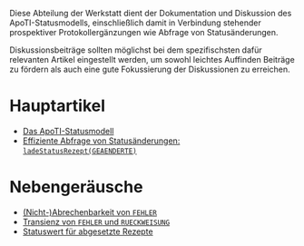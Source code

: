 Diese Abteilung der Werkstatt dient der Dokumentation und Diskussion des ApoTI-Statusmodells, einschließlich damit in Verbindung stehender prospektiver Protokollergänzungen wie Abfrage von Statusänderungen.

Diskussionsbeiträge sollten möglichst bei dem spezifischsten dafür relevanten Artikel eingestellt werden, um sowohl leichtes Auffinden Beiträge zu fördern als auch eine gute Fokussierung der Diskussionen zu erreichen.

# Hauptartikel

- [Das ApoTI-Statusmodell][ASM]
- [Effiziente Abfrage von Statusänderungen: `ladeStatusRezept(GEAENDERTE)`][lSR_G]

[ASM]: ApoTI-Statusmodell.md
[lSR_G]: ladeStatusRezept_GEAENDERTE.md


# Nebengeräusche


- [(Nicht-)Abrechenbarkeit von `FEHLER`][NAvF]
- [Transienz von `FEHLER` und `RUECKWEISUNG`][TvFuR]
- [Statuswert für abgesetzte Rezepte][SfaR]

[TvFuR]: Transienz%20von%20FEHLER%20und%20RUECKWEISUNG.md
[NAvF]: (Nicht-)Abrechenbarkeit%20von%20FEHLER.md
[SfaR]: Statuswert%20für%20abgesetzte%20Rezepte.md

